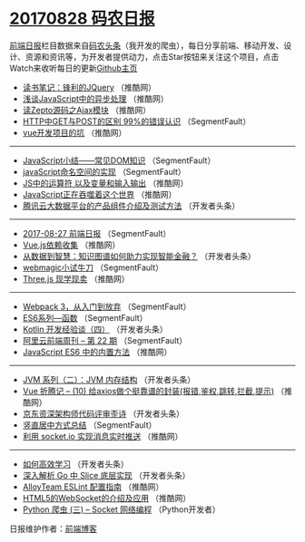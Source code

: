 # [20170828 码农日报](http://hao.caibaojian.com/date/2017/08/28)

[前端日报](http://caibaojian.com/c/news)栏目数据来自[码农头条](http://hao.caibaojian.com/)（我开发的爬虫），每日分享前端、移动开发、设计、资源和资讯等，为开发者提供动力，点击Star按钮来关注这个项目，点击Watch来收听每日的更新[Github主页](https://github.com/kujian/frontendDaily)
* [读书笔记：锋利的JQuery](http://hao.caibaojian.com/49403.html) （推酷网）
* [浅谈JavaScript中的异步处理](http://hao.caibaojian.com/49404.html) （推酷网）
* [读Zepto源码之Ajax模块](http://hao.caibaojian.com/49421.html) （推酷网）
* [HTTP中GET与POST的区别 99%的错误认识](http://hao.caibaojian.com/49382.html) （SegmentFault）
* [vue开发项目的坑](http://hao.caibaojian.com/49402.html) （推酷网）

***
* [JavaScript小结——常见DOM知识](http://hao.caibaojian.com/49377.html) （SegmentFault）
* [javaScript命名空间的实现](http://hao.caibaojian.com/49394.html) （SegmentFault）
* [JS中的运算符 以及变量和输入输出](http://hao.caibaojian.com/49401.html) （推酷网）
* [JavaScript正在吞噬着这个世界](http://hao.caibaojian.com/49420.html) （推酷网）
* [腾讯云大数据平台的产品组件介绍及测试方法](http://hao.caibaojian.com/49443.html) （开发者头条）

***
* [2017-08-27 前端日报](http://hao.caibaojian.com/49384.html) （SegmentFault）
* [Vue.js依赖收集](http://hao.caibaojian.com/49417.html) （推酷网）
* [从数据到智慧：知识图谱如何助力实现智能金融？](http://hao.caibaojian.com/49440.html) （开发者头条）
* [webmagic小试牛刀](http://hao.caibaojian.com/49381.html) （SegmentFault）
* [Three.js 现学现卖](http://hao.caibaojian.com/49398.html) （推酷网）

***
* [Webpack 3，从入门到放弃](http://hao.caibaojian.com/49375.html) （SegmentFault）
* [ES6系列&#8212;函数](http://hao.caibaojian.com/49389.html) （SegmentFault）
* [Kotlin 开发经验谈（四）](http://hao.caibaojian.com/49451.html) （开发者头条）
* [阿里云前端周刊 &#8211; 第 22 期](http://hao.caibaojian.com/49390.html) （SegmentFault）
* [JavaScript ES6 中的内置方法](http://hao.caibaojian.com/49422.html) （推酷网）

***
* [JVM 系列（二）：JVM 内存结构](http://hao.caibaojian.com/49441.html) （开发者头条）
* [Vue 折腾记 &#8211; (10) 给axios做个挺靠谱的封装(报错,鉴权,跳转,拦截,提示)](http://hao.caibaojian.com/49405.html) （推酷网）
* [京东资深架构师代码评审歪诗](http://hao.caibaojian.com/49431.html) （开发者头条）
* [竖直居中方式总结](http://hao.caibaojian.com/49393.html) （SegmentFault）
* [利用 socket.io 实现消息实时推送](http://hao.caibaojian.com/49406.html) （推酷网）

***
* [如何高效学习](http://hao.caibaojian.com/49433.html) （开发者头条）
* [深入解析 Go 中 Slice 底层实现](http://hao.caibaojian.com/49444.html) （开发者头条）
* [AlloyTeam ESLint 配置指南](http://hao.caibaojian.com/49415.html) （推酷网）
* [HTML5的WebSocket的介绍及应用](http://hao.caibaojian.com/49416.html) （推酷网）
* [Python 爬虫 (三) &#8211; Socket 网络编程](http://hao.caibaojian.com/49480.html) （Python开发者）

日报维护作者：[前端博客](http://caibaojian.com/) 